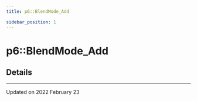 ```yaml
---
title: p6::BlendMode_Add

sidebar_position: 1
---
```


# p6::BlendMode_Add





## Details
-------------------------------

Updated on 2022 February 23